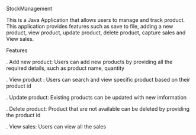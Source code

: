 StockManagement

This is a Java Application that allows users to manage and track product. This application provides features such as save to file, adding a new product, view product, update product, delete product, capture sales and View sales.

Features

. Add new product: Users can add new products by providing all the required details, such as product name, quantity

. View product : Users can search and view specific product based on their product id

. Update product: Existing products can be updated with new imformation

. Delete product: Product that are not available can be deleted by providing the product id

. View sales: Users can view all the sales
